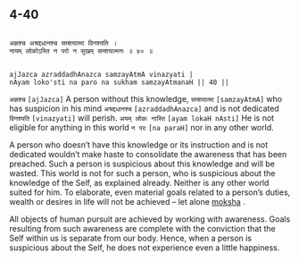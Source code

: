 ## 4-40


```shloka-sa

अज्ञश्च अश्रद्दधानश्च सम्शयात्मा विनश्यति ।
नायम् लोकोऽस्ति न परो न सुखम् सम्शयात्मनः ॥ ४० ॥

```
```shloka-sa-hk

ajJazca azraddadhAnazca samzayAtmA vinazyati |
nAyam loko'sti na paro na sukham samzayAtmanaH || 40 ||

```
`अज्ञश्च` `[ajJazca]` A person without this knowledge, `सम्शयात्मा` `[samzayAtmA]` who has suspicion in his mind `अश्रद्दधानश्च` `[azraddadhAnazca]` and is not dedicated `विनश्यति` `[vinazyati]` will perish. `अयम् लोकः नास्ति` `[ayam lokaH nAsti]` He is not eligible for anything in this world `न परः` `[na paraH]` nor in any other world.

A person who doesn’t have this knowledge or its instruction and is not dedicated wouldn’t make haste to consolidate the awareness that has been preached. Such a person is suspicious about this knowledge and will be wasted. This world is not for such a person, who is suspicious about the knowledge of the Self, as explained already. Neither is any other world suited for him. To elaborate, even material goals related to a person’s duties, wealth or desires in life will not be achieved – let alone 
[moksha](Back-to-Basics.md#Moksha)
.

All objects of human pursuit are achieved by working with awareness. Goals resulting from such awareness are complete with the conviction that the Self within us is separate from our body. Hence, when a person is suspicious about the Self, he does not experience even a little happiness.



